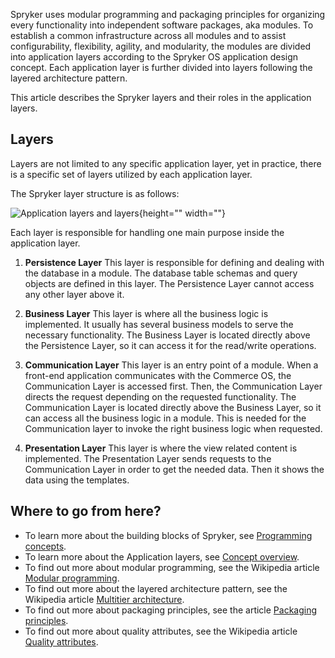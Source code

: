 Spryker uses modular programming and packaging principles for organizing every functionality into independent software packages, aka modules. 
To establish a common infrastructure across all modules and to assist configurability, flexibility, agility, and modularity, the modules are divided into application layers according to the Spryker OS application design concept. Each application layer is further divided into layers following the layered architecture pattern.

This article describes the Spryker layers and their roles in the application layers.

## Layers

Layers are not limited to any specific application layer, yet in practice, there is a specific set of layers utilized by each application layer.

The Spryker layer structure is as follows:

![Application layers and layers](https://spryker.s3.eu-central-1.amazonaws.com/docs/Developer+Guide/Architecture+Concepts/Modules+and+layers/layers.png){height="" width=""}

Each layer is responsible for handling one main purpose inside the application layer.

1. **Persistence Layer** 
This layer is responsible for defining and dealing with the database in a module. The database table schemas and query objects are defined in this layer. The Persistence Layer cannot access any other layer above it.

2. **Business Layer** 
This layer is where all the business logic is implemented. It usually has several business models to serve the necessary functionality. The Business Layer is located directly above the Persistence Layer, so it can access it for the read/write operations.

3. **Communication Layer** 
This layer is an entry point of a module. When a front-end application communicates with the Commerce OS, the Communication Layer is accessed first. Then, the Communication Layer directs the request depending on the requested functionality.
The Communication Layer is located directly above the Business Layer, so it can access all the business logic in a module. This is needed for the Communication layer to invoke the right business logic when requested.

4. **Presentation Layer** 
This layer is where the view related content is implemented. The Presentation Layer sends requests to the Communication Layer in order to get the needed data. Then it shows the data using the templates.

## Where to go from here?

<!---* To find out how data flows are separated in Spryker Commerce OS, refer to [Commerce OS and frontend apps](https://documentation.spryker.com/docs/commerce-os-and-frontend-apps).-->
* To learn more about the building blocks of Spryker, see [Programming concepts](https://documentation.spryker.com/docs/programming-concepts).
* To learn more about the Application layers, see [Concept overview](https://documentation.spryker.com/docs/concept-overview).
* To find out more about modular programming, see the Wikipedia article [Modular programming](https://en.wikipedia.org/wiki/Modular_programming).
* To find out more about the layered architecture pattern, see the Wikipedia article [Multitier architecture](https://en.wikipedia.org/wiki/Multitier_architecture).
* To find out more about packaging principles, see the article [Packaging principles](http://principles-wiki.net/collections:robert_c._martin_s_principle_collection).
* To find out more about quality attributes, see the Wikipedia article [Quality attributes](https://en.wikipedia.org/wiki/List_of_system_quality_attributes).